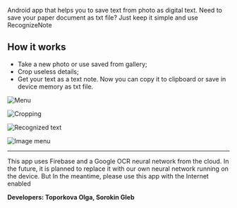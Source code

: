 Android app that helps you to save text from photo as digital text. Need to save your paper document as txt file? Just keep it simple and use RecognizeNote

## How it works

  - Take a new photo or use saved from gallery;
  - Crop useless details;
  - Get your text as a text note. Now you can copy it to clipboard or save in device memory as txt file.

![Menu](/ex0.jpg)

![Cropping](/ex1.jpg)

![Recognized text](/ex2.jpg)

![Image menu](/ex3.jpg)

---

This app uses Firebase and a Google OCR neural network from the cloud. In the future, it is planned to replace it with our own neural network running on the device. But In the meantime, please use this app with the Internet enabled

**Developers: Toporkova Olga, Sorokin Gleb**
